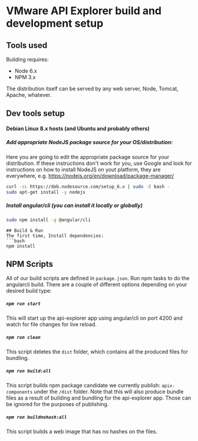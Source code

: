 # VMware API Explorer build and development setup

## Tools used


Building requires:
* Node 6.x
* NPM 3.x

The distribution itself can be served by any web server, Node, Tomcat, Apache, whatever.

## Dev tools setup

#### Debian Linux 8.x hosts (and Ubuntu and probably others)
##### Add appropriate NodeJS package source for your OS/distribution:
Here you are going to edit the appropriate package source for your distribution.  If these instructions don't work for you, use Google and look for instructions on how to install NodeJS on yout platform, they are everywhere, e.g. https://nodejs.org/en/download/package-manager/

```bash
curl -sL https://deb.nodesource.com/setup_6.x | sudo -E bash -
sudo apt-get install -y nodejs
```

##### Install angular/cli (you can install it locally or globally)
```bash
sudo npm install -g @angular/cli
```

```
## Build & Run
The first time, Install dependencies:
```bash
npm install

```

NPM Scripts
-----------
All of our build scripts are defined in `package.json`. Run npm tasks to do the angularcli build.  There are a couple of
different options depending on your desired build type:

##### `npm run start`
This will start up the api-explorer app using angular/cli on port 4200 and watch for file changes for live reload.

##### `npm run clean`
This script deletes the `dist` folder, which contains all the produced files for bundling.

##### `npm run build:all`
This script builds npm package candidate we currently publish: `apix-components` under the `/dist` folder.
Note that this will also produce bundle files as a result of building and bundling for the api-explorer app. Those can be ignored for the purposes of publishing.

##### `npm run buildnohash:all`
This script builds a web image that has no hashes on the files.


